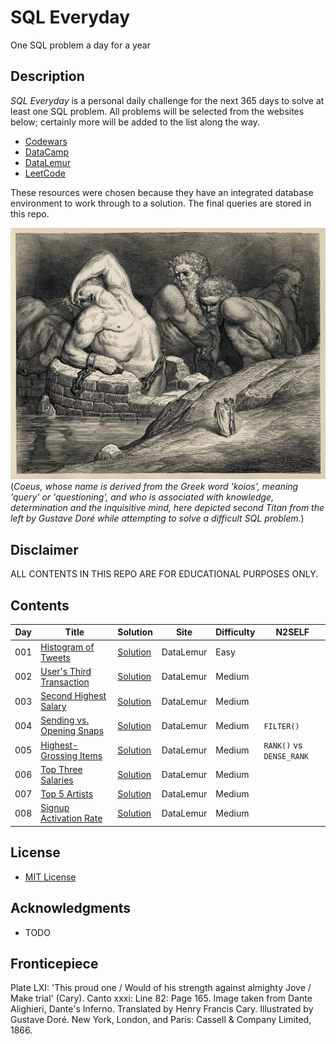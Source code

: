 # SQL Everyday

One SQL problem a day for a year

## Description

_SQL Everyday_ is a personal daily challenge for the next 365 days to solve at least one SQL problem. All problems will be selected from the websites below; certainly more will be added to the list along the way.

* [Codewars](https://www.codewars.com/)
* [DataCamp](https://www.datacamp.com/)
* [DataLemur](https://datalemur.com/)
* [LeetCode](https://leetcode.com/)

These resources were chosen because they have an integrated database environment to work through to a solution. The final queries are stored in this repo.

![Coeus](resources/coeus.jpg)
(_Coeus, whose name is derived from the Greek word 'koios', meaning 'query' or 'questioning', and who is associated with knowledge, determination and the inquisitive mind, here depicted second Titan from the left by Gustave Doré while attempting to solve a difficult SQL problem._)

## Disclaimer

ALL CONTENTS IN THIS REPO ARE FOR EDUCATIONAL PURPOSES ONLY.

## Contents

| Day   | Title                                                                                  | Solution  | Site        | Difficulty  | N2SELF                |
| ----- | -------------------------------------------------------------------------------------- | --------- | ----------- | ----------- | --------------------- |
| 001   | [Histogram of Tweets](https://datalemur.com/questions/sql-histogram-tweets)            | [Solution](solutions/001_histogram_of_tweets.md)  | DataLemur  | Easy  |  |
| 002   | [User's Third Transaction](https://datalemur.com/questions/sql-third-transaction)      | [Solution](solutions/002_users_third_transaction.md)  | DataLemur  | Medium  |  |
| 003   | [Second Highest Salary](https://datalemur.com/questions/sql-second-highest-salary)     | [Solution](solutions/003_second_highest_salary.md)  | DataLemur  | Medium  |  |
| 004   | [Sending vs. Opening Snaps](https://datalemur.com/questions/time-spent-snaps)          | [Solution](solutions/004_sending_vs_opening_snaps.md)  | DataLemur  | Medium  | `FILTER()`  |
| 005   | [Highest-Grossing Items](https://datalemur.com/questions/sql-highest-grossing)         | [Solution](solutions/005_highest-grossing_items.md)  | DataLemur  | Medium  | `RANK()` vs `DENSE_RANK`  |
| 006   | [Top Three Salaries](https://datalemur.com/questions/sql-top-three-salaries)           | [Solution](solutions/006_top_three_salaries.md)  | DataLemur  | Medium  |   |
| 007   | [Top 5 Artists](https://datalemur.com/questions/top-fans-rank)                         | [Solution](solutions/007_top_5_artists.md)  | DataLemur  | Medium  |   |
| 008   | [Signup Activation Rate](https://datalemur.com/questions/signup-confirmation-rate)     | [Solution](solutions/008_signup_activation_rate.md)  | DataLemur  | Medium  |   |

## License

* [MIT License](https://github.com/ggeerraarrdd/sql-everyday/blob/main/LICENSE)

## Acknowledgments

* TODO

## Fronticepiece

Plate LXI: 'This proud one / Would of his strength against almighty Jove / Make trial' (Cary). Canto xxxi: Line 82: Page 165. Image taken from Dante Alighieri, Dante's Inferno. Translated by Henry Francis Cary. Illustrated by Gustave Doré. New York, London, and Paris: Cassell & Company Limited, 1866.
